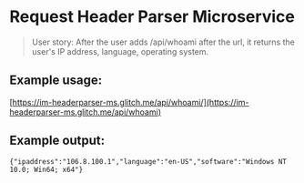 # Request Header Parser Microservice

> User story:
> After the user adds /api/whoami after the url, it returns the user's IP address, language, operating system.

## Example usage:

[https://im-headerparser-ms.glitch.me/api/whoami/](https://im-headerparser-ms.glitch.me/api/whoami)

## Example output:

    {"ipaddress":"106.8.100.1","language":"en-US","software":"Windows NT 10.0; Win64; x64"}
